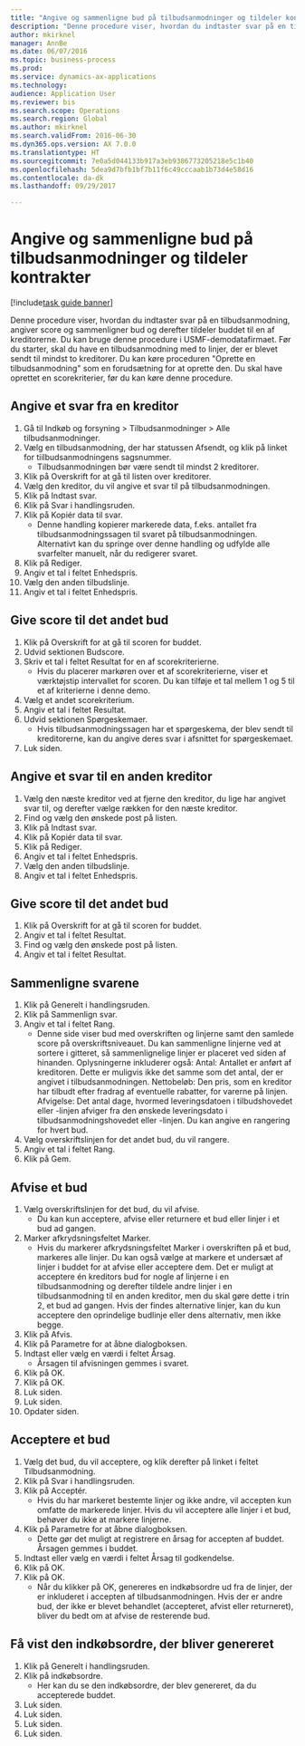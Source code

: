 ```yaml
--- 
title: "Angive og sammenligne bud på tilbudsanmodninger og tildeler kontrakter"
description: "Denne procedure viser, hvordan du indtaster svar på en tilbudsanmodning, angiver score og sammenligner bud og derefter tildeler buddet til en af kreditorerne."
author: mkirknel
manager: AnnBe
ms.date: 06/07/2016
ms.topic: business-process
ms.prod: 
ms.service: dynamics-ax-applications
ms.technology: 
audience: Application User
ms.reviewer: bis
ms.search.scope: Operations
ms.search.region: Global
ms.author: mkirknel
ms.search.validFrom: 2016-06-30
ms.dyn365.ops.version: AX 7.0.0
ms.translationtype: HT
ms.sourcegitcommit: 7e0a5d044133b917a3eb9386773205218e5c1b40
ms.openlocfilehash: 5dea9d7bfb1bf7b11f6c49cccaab1b73d4e58d16
ms.contentlocale: da-dk
ms.lasthandoff: 09/29/2017

---
```

# <a name="enter-and-compare-rfq-bids-and-award-contracts"></a>Angive og sammenligne bud på tilbudsanmodninger og tildeler kontrakter

[!include[task guide banner](../../includes/task-guide-banner.md)]

Denne procedure viser, hvordan du indtaster svar på en tilbudsanmodning, angiver score og sammenligner bud og derefter tildeler buddet til en af kreditorerne. Du kan bruge denne procedure i USMF-demodatafirmaet. Før du starter, skal du have en tilbudsanmodning med to linjer, der er blevet sendt til mindst to kreditorer. Du kan køre proceduren "Oprette en tilbudsanmodning" som en forudsætning for at oprette den. Du skal have oprettet en scorekriterier, før du kan køre denne procedure.


## <a name="enter-a-reply-from-a-vendor"></a>Angive et svar fra en kreditor
1. Gå til Indkøb og forsyning > Tilbudsanmodninger > Alle tilbudsanmodninger.
2. Vælg en tilbudsanmodning, der har statussen Afsendt, og klik på linket for tiilbudsanmodningens sagsnummer.
    * Tilbudsanmodningen bør være sendt til mindst 2 kreditorer.  
3. Klik på Overskrift for at gå til listen over kreditorer.
4. Vælg den kreditor, du vil angive et svar til på tilbudsanmodningen.
5. Klik på Indtast svar.
6. Klik på Svar i handlingsruden.
7. Klik på Kopiér data til svar.
    * Denne handling kopierer markerede data, f.eks. antallet fra tilbudsanmodningssagen til svaret på tilbudsanmodningen. Alternativt kan du springe over denne handling og udfylde alle svarfelter manuelt, når du redigerer svaret.  
8. Klik på Rediger.
9. Angiv et tal i feltet Enhedspris.
10. Vælg den anden tilbudslinje.
11. Angiv et tal i feltet Enhedspris.

## <a name="score-the-bid"></a>Give score til det andet bud
1. Klik på Overskrift for at gå til scoren for buddet.
2. Udvid sektionen Budscore.
3. Skriv et tal i feltet Resultat for en af scorekriterierne.
    * Hvis du placerer markøren over et af scorekriterierne, viser et værktøjstip intervallet for scoren. Du kan tilføje et tal mellem 1 og 5 til et af kriterierne i denne demo.  
4. Vælg et andet scorekriterium.
5. Angiv et tal i feltet Resultat.
6. Udvid sektionen Spørgeskemaer.
    * Hvis tilbudsanmodningssagen har et spørgeskema, der blev sendt til kreditorerne, kan du angive deres svar i afsnittet for spørgeskemaet.  
7. Luk siden.

## <a name="enter-a-reply-for-another-vendor"></a>Angive et svar til en anden kreditor
1. Vælg den næste kreditor ved at fjerne den kreditor, du lige har angivet svar til, og derefter vælge rækken for den næste kreditor.
2. Find og vælg den ønskede post på listen.
3. Klik på Indtast svar.
4. Klik på Kopiér data til svar.
5. Klik på Rediger.
6. Angiv et tal i feltet Enhedspris.
7. Vælg den anden tilbudslinje.
8. Angiv et tal i feltet Enhedspris.

## <a name="score-the-second-bid"></a>Give score til det andet bud
1. Klik på Overskrift for at gå til scoren for buddet.
2. Angiv et tal i feltet Resultat.
3. Find og vælg den ønskede post på listen.
4. Angiv et tal i feltet Resultat.

## <a name="compare-the-replies"></a>Sammenligne svarene
1. Klik på Generelt i handlingsruden.
2. Klik på Sammenlign svar.
3. Angiv et tal i feltet Rang.
    * Denne side viser bud med overskriften og linjerne samt den samlede score på overskriftsniveauet. Du kan sammenligne linjerne ved at sortere i gitteret, så sammenlignelige linjer er placeret ved siden af hinanden. Oplysningerne inkluderer også: Antal: Antallet er anført af kreditoren. Dette er muligvis ikke det samme som det antal, der er angivet i tilbudsanmodningen.   Nettobeløb: Den pris, som en kreditor har tilbudt efter fradrag af eventuelle rabatter, for varerne på linjen.   Afvigelse: Det antal dage, hvormed leveringsdatoen i tilbudshovedet eller -linjen afviger fra den ønskede leveringsdato i tilbudsanmodningshovedet eller -linjen.   Du kan angive en rangering for hvert bud.  
4. Vælg overskriftslinjen for det andet bud, du vil rangere.
5. Angiv et tal i feltet Rang.
6. Klik på Gem.

## <a name="reject-a-bid"></a>Afvise et bud
1. Vælg overskriftslinjen for det bud, du vil afvise.
    * Du kan kun acceptere, afvise eller returnere et bud eller linjer i et bud ad gangen.  
2. Marker afkrydsningsfeltet Marker.
    * Hvis du markerer afkrydsningsfeltet Marker i overskriften på et bud, markeres alle linjer. Du kan også vælge at markere et undersæt af linjer i buddet for at afvise eller acceptere dem. Det er muligt at acceptere én kreditors bud for nogle af linjerne i en tilbudsanmodning og derefter tildele andre linjer i en tilbudsanmodning til en anden kreditor, men du skal gøre dette i trin 2, et bud ad gangen. Hvis der findes alternative linjer, kan du kun acceptere den oprindelige budlinje eller dens alternativ, men ikke begge.  
3. Klik på Afvis.
4. Klik på Parametre for at åbne dialogboksen.
5. Indtast eller vælg en værdi i feltet Årsag.
    * Årsagen til afvisningen gemmes i svaret.  
6. Klik på OK.
7. Klik på OK.
8. Luk siden.
9. Luk siden.
10. Opdater siden.

## <a name="accept-a-bid"></a>Acceptere et bud
1. Vælg det bud, du vil acceptere, og klik derefter på linket i feltet Tilbudsanmodning.
2. Klik på Svar i handlingsruden.
3. Klik på Acceptér.
    * Hvis du har markeret bestemte linjer og ikke andre, vil accepten kun omfatte de markerede linjer. Hvis du vil acceptere alle linjer i et bud, behøver du ikke at markere linjerne.  
4. Klik på Parametre for at åbne dialogboksen.
    * Dette gør det muligt at registrere en årsag for accepten af buddet. Årsagen gemmes i buddet.  
5. Indtast eller vælg en værdi i feltet Årsag til godkendelse.
6. Klik på OK.
7. Klik på OK.
    * Når du klikker på OK, genereres en indkøbsordre ud fra de linjer, der er inkluderet i accepten af tilbudsanmodningen. Hvis der er andre bud, der ikke er blevet behandlet (accepteret, afvist eller returneret), bliver du bedt om at afvise de resterende bud.  

## <a name="view-the-purchase-order-thats-been-generated"></a>Få vist den indkøbsordre, der bliver genereret
1. Klik på Generelt i handlingsruden.
2. Klik på indkøbsordre.
    * Her kan du se den indkøbsordre, der blev genereret, da du accepterede buddet.  
3. Luk siden.
4. Luk siden.
5. Luk siden.
6. Luk siden.


